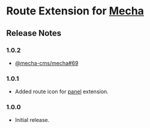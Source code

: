 Route Extension for [Mecha](https://github.com/mecha-cms/mecha)
===============================================================

Release Notes
-------------

### 1.0.2

 - [@mecha-cms/mecha#69](https://github.com/mecha-cms/mecha/issues/69)

### 1.0.1

 - Added route icon for [panel](https://github.com/mecha-cms/x.panel) extension.

### 1.0.0

 - Initial release.
